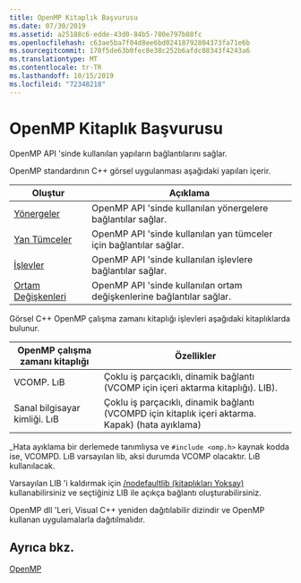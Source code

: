 ```yaml
---
title: OpenMP Kitaplık Başvurusu
ms.date: 07/30/2019
ms.assetid: a25188c6-edde-43d0-84b5-780e797b08fc
ms.openlocfilehash: c63ae5ba7f04d8ee6bd02418792804373fa71e6b
ms.sourcegitcommit: 170f5de63b0fec8e38c252b6afdc08343f4243a6
ms.translationtype: MT
ms.contentlocale: tr-TR
ms.lasthandoff: 10/15/2019
ms.locfileid: "72348218"
---
```

# <a name="openmp-library-reference"></a>OpenMP Kitaplık Başvurusu

OpenMP API 'sinde kullanılan yapıların bağlantılarını sağlar.

OpenMP standardının C++ görsel uygulanması aşağıdaki yapıları içerir.

|Oluştur|Açıklama|
|---------------|-----------------|
|[Yönergeler](openmp-directives.md)|OpenMP API 'sinde kullanılan yönergelere bağlantılar sağlar.|
|[Yan Tümceler](openmp-clauses.md)|OpenMP API 'sinde kullanılan yan tümceler için bağlantılar sağlar.|
|[İşlevler](openmp-functions.md)|OpenMP API 'sinde kullanılan işlevlere bağlantılar sağlar.|
|[Ortam Değişkenleri](openmp-environment-variables.md)|OpenMP API 'sinde kullanılan ortam değişkenlerine bağlantılar sağlar.|

Görsel C++ OpenMP çalışma zamanı kitaplığı işlevleri aşağıdaki kitaplıklarda bulunur.

|OpenMP çalışma zamanı kitaplığı|Özellikler|
|------------------------------|---------------------|
|VCOMP. LıB|Çoklu iş parçacıklı, dinamik bağlantı (VCOMP için içeri aktarma kitaplığı). LIB).|
|Sanal bilgisayar kimliği. LıB|Çoklu iş parçacıklı, dinamik bağlantı (VCOMPD için kitaplık içeri aktarma. Kapak) (hata ayıklama)|

_Hata ayıklama bir derlemede tanımlıysa ve `#include <omp.h>` kaynak kodda ise, VCOMPD. LıB varsayılan lib, aksi durumda VCOMP olacaktır. LıB kullanılacak.

Varsayılan LIB 'i kaldırmak için [/nodefaultlib (kitaplıkları Yoksay)](../../../build/reference/nodefaultlib-ignore-libraries.md) kullanabilirsiniz ve seçtiğiniz LIB ile açıkça bağlantı oluşturabilirsiniz.

OpenMP dll 'Leri, Visual C++ yeniden dağıtılabilir dizindir ve OpenMP kullanan uygulamalarla dağıtılmalıdır.

## <a name="see-also"></a>Ayrıca bkz.

[OpenMP](../../../parallel/openmp/openmp-in-visual-cpp.md)
